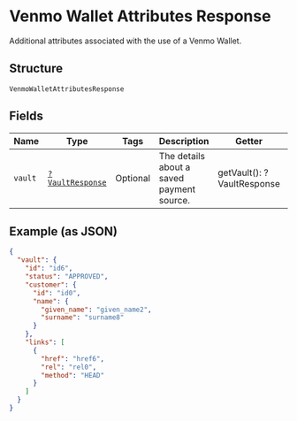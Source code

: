 
# Venmo Wallet Attributes Response

Additional attributes associated with the use of a Venmo Wallet.

## Structure

`VenmoWalletAttributesResponse`

## Fields

| Name | Type | Tags | Description | Getter | Setter |
|  --- | --- | --- | --- | --- | --- |
| `vault` | [`?VaultResponse`](../../doc/models/vault-response.md) | Optional | The details about a saved payment source. | getVault(): ?VaultResponse | setVault(?VaultResponse vault): void |

## Example (as JSON)

```json
{
  "vault": {
    "id": "id6",
    "status": "APPROVED",
    "customer": {
      "id": "id0",
      "name": {
        "given_name": "given_name2",
        "surname": "surname8"
      }
    },
    "links": [
      {
        "href": "href6",
        "rel": "rel0",
        "method": "HEAD"
      }
    ]
  }
}
```

